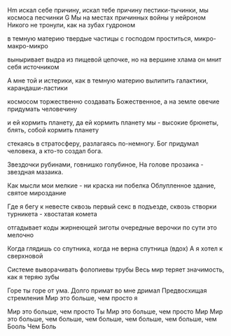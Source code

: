 Hm
искал себе причину, искал тебе причину
пестики-тычинки, мы космоса песчинки
G
Мы на местах причинных войны у нейроном
Никого не тронули, как на зубах гудроном

в темную материю твердые частицы
с господом проститься, микро-макро-микро

выныривает выдра из пищевой цепочке,
но на вершине хлама он мнит себя источником

А мне той и истерики, как в темную материю
вылипить галактики, карандаши-ластики

космосом торжественно создавать Божественное,
а на земле овечие придумать человечину

и ей кормить планету, да  ей кормить планету
мы - высокие брюнеты, блять, собой кормить планету

стекаясь в стратосферу, разлагаясь по-немногу.
Бог придумал человека, а кто-то создал бога.



Звездочки рубинами, говнишко голубиное,
На голове прозаика - звездная мазаика.

Как мысли мои мелкие - ни краска ни побелка
Облупленное здание, святое мироздание

Где я бегу к невесте сквозь первый секс в подъезде,
сквозь створки турникета - хвостатая комета

отгадывает коды жирнеющей зиготы
очередные верочки по сути это мелочно

Когда глядишь со спутника, когда не верна спутница
(вдох)   А я хотел к сверхновой 

Системе выворачивать фолопиевы трубы
Весь мир теряет значимость, как я теряю зубы


Горе ты горе от ума.
Долго примат во мне дримал
Предвосхищая стремления
Мир это больше, чем просто я


Мир это больше, чем просто Ты
Мир это больше, чем просто Мир
Мир это больше, чем больше, чем больше, чем больше, чем больше, чем 
Бооль
Чем Боль


